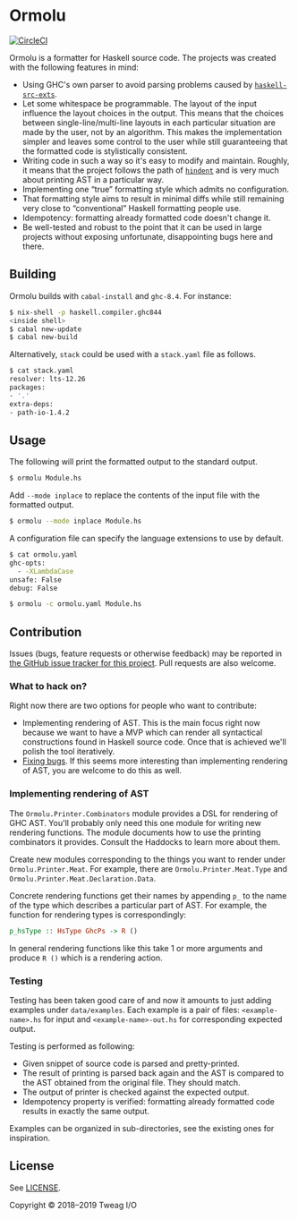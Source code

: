 # Ormolu

[![CircleCI](https://circleci.com/gh/tweag/ormolu/tree/master.svg?style=svg&circle-token=cfd37a39265561eb44e608f97cf953cb2a394c03)](https://circleci.com/gh/tweag/ormolu/tree/master)

Ormolu is a formatter for Haskell source code. The projects was created with
the following features in mind:

* Using GHC's own parser to avoid parsing problems caused by
  [`haskell-src-exts`][haskell-src-exts].
* Let some whitespace be programmable. The layout of the input
  influence the layout choices in the output. This means that the
  choices between single-line/multi-line layouts in each particular
  situation are made by the user, not by an algorithm. This makes the
  implementation simpler and leaves some control to the user while
  still guaranteeing that the formatted code is stylistically
  consistent.
* Writing code in such a way so it's easy to modify and maintain. Roughly,
  it means that the project follows the path of [`hindent`][hindent] and is
  very much about printing AST in a particular way.
* Implementing one “true” formatting style which admits no configuration.
* That formatting style aims to result in minimal diffs while still
  remaining very close to “conventional” Haskell formatting people use.
* Idempotency: formatting already formatted code doesn't change it.
* Be well-tested and robust to the point that it can be used in large
  projects without exposing unfortunate, disappointing bugs here and there.

## Building

Ormolu builds with `cabal-install` and `ghc-8.4`. For instance:

```bash
$ nix-shell -p haskell.compiler.ghc844
<inside shell>
$ cabal new-update
$ cabal new-build
```

Alternatively, `stack` could be used with a `stack.yaml` file as follows.
```bash
$ cat stack.yaml
resolver: lts-12.26
packages:
- '.'
extra-deps:
- path-io-1.4.2
```

## Usage

The following will print the formatted output to the standard output.
```bash
$ ormolu Module.hs
```

Add `--mode inplace` to replace the contents of the input file with the
formatted output.
```bash
$ ormolu --mode inplace Module.hs
```

A configuration file can specify the language extensions to use by default.
```bash
$ cat ormolu.yaml
ghc-opts:
  - -XLambdaCase
unsafe: False
debug: False

$ ormolu -c ormolu.yaml Module.hs
```

## Contribution

Issues (bugs, feature requests or otherwise feedback) may be reported in
[the GitHub issue tracker for this
project](https://github.com/tweag/ormolu/issues). Pull requests are also
welcome.

### What to hack on?

Right now there are two options for people who want to contribute:

* Implementing rendering of AST. This is the main focus right now because we
  want to have a MVP which can render all syntactical constructions found in
  Haskell source code. Once that is achieved we'll polish the tool
  iteratively.
* [Fixing bugs][bugs]. If this seems more interesting than implementing
  rendering of AST, you are welcome to do this as well.

### Implementing rendering of AST

The `Ormolu.Printer.Combinators` module provides a DSL for rendering of GHC
AST. You'll probably only need this one module for writing new rendering
functions. The module documents how to use the printing combinators it
provides. Consult the Haddocks to learn more about them.

Create new modules corresponding to the things you want to render under
`Ormolu.Printer.Meat`. For example, there are `Ormolu.Printer.Meat.Type` and
`Ormolu.Printer.Meat.Declaration.Data`.

Concrete rendering functions get their names by appending `p_` to the name
of the type which describes a particular part of AST. For example, the
function for rendering types is correspondingly:

```haskell
p_hsType :: HsType GhcPs -> R ()
```

In general rendering functions like this take 1 or more arguments and
produce `R ()` which is a rendering action.

### Testing

Testing has been taken good care of and now it amounts to just adding
examples under `data/examples`. Each example is a pair of files:
`<example-name>.hs` for input and `<example-name>-out.hs` for corresponding
expected output.

Testing is performed as following:

* Given snippet of source code is parsed and pretty-printed.
* The result of printing is parsed back again and the AST is compared to the
  AST obtained from the original file. They should match.
* The output of printer is checked against the expected output.
* Idempotency property is verified: formatting already formatted code
  results in exactly the same output.

Examples can be organized in sub-directories, see the existing ones for
inspiration.

## License

See [LICENSE](./LICENSE.md).

Copyright © 2018–2019 Tweag I/O

[haskell-src-exts]: https://hackage.haskell.org/package/haskell-src-exts
[hindent]: https://hackage.haskell.org/package/hindent
[bugs]: https://github.com/tweag/ormolu/issues?q=is%3Aissue+is%3Aopen+label%3Abug
